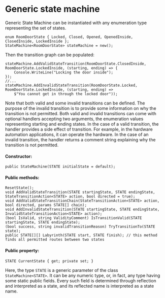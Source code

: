 # Generic state machine

Generic State Machine can be instantiated with any enumeration type representing the set of states.

~~~
enum RoomDoorState { Locked, Closed, Opened, OpenedInside, ClosedInside, LockedInside };
StateMachine<RoomDoorState> stateMachine = new();
~~~

Then the transition graph can be populated:

~~~
stateMachine.AddValidStateTransition(RoomDoorState.ClosedInside, RoomDoorState.LockedInside, (starting, ending) => {
    Console.WriteLine("Locking the door inside");
});
//...
stateMachine.AddInvalidStateTransition(RoomDoorState.Locked, RoomDoorState.LockedInside, (starting, ending) =>
    $"You cannot get in through the locked door"));
~~~

Note that both valid and some invalid transitions can be defined. The purpose of the invalid transition is to provide some information on why the transition is not permitted.
Both valid and invalid transitions can come with optional handlers accepting two arguments, the enumeration values representing starting and ending states. In the case of a valid transition, the handler provides a side effect of transition.
For example, in the hardware automation applications, it can operate the hardware. In the case of an invalid transition, the handler returns a comment string explaining why the transition is not permitted.

#### Constructor:

~~~
public StateMachine(STATE initialState = default);
~~~

#### Public methods:

~~~
ResetState();
void AddValidStateTransition(STATE startingState, STATE endingState, StateTransitionAction<STATE> action, bool directed = true);
void AddValidStateTransitionChain(StateTransitionAction<STATE> action, bool directed, params STATE[] chain);
void AddInvalidStateTransition(STATE startingState, STATE endingState, InvalidStateTransitionAction<STATE> action);
(bool IsValid, string ValidityComment) IsTransitionValid(STATE startingState, STATE endingState);
(bool success, string invalidTransitionReason) TryTransitionTo(STATE state);
public STATE[][] Labyrinth(STATE start, STATE finish); // this method finds all permitted routes between two states
~~~

#### Public property:

~~~
STATE CurrentState { get; private set; }
~~~

Here, the type `STATE` is a generic parameter of the class `StateMachine<STATE>`. It can be any numeric type, or, in fact, any type having some static public fields.
Every such field is determined through reflection and interpreted as a state, and its reflected name is interpreted as a state name.
